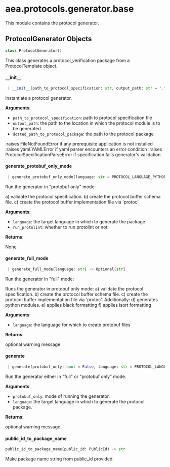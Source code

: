 <a name="aea.protocols.generator.base"></a>
# aea.protocols.generator.base

This module contains the protocol generator.

<a name="aea.protocols.generator.base.ProtocolGenerator"></a>
## ProtocolGenerator Objects

```python
class ProtocolGenerator()
```

This class generates a protocol_verification package from a ProtocolTemplate object.

<a name="aea.protocols.generator.base.ProtocolGenerator.__init__"></a>
#### `__`init`__`

```python
 | __init__(path_to_protocol_specification: str, output_path: str = ".", dotted_path_to_protocol_package: Optional[str] = None) -> None
```

Instantiate a protocol generator.

**Arguments**:

- `path_to_protocol_specification`: path to protocol specification file
- `output_path`: the path to the location in which the protocol module is to be generated.
- `dotted_path_to_protocol_package`: the path to the protocol package

:raises FileNotFoundError if any prerequisite application is not installed
:raises yaml.YAMLError if yaml parser encounters an error condition
:raises ProtocolSpecificationParseError if specification fails generator's validation

<a name="aea.protocols.generator.base.ProtocolGenerator.generate_protobuf_only_mode"></a>
#### generate`_`protobuf`_`only`_`mode

```python
 | generate_protobuf_only_mode(language: str = PROTOCOL_LANGUAGE_PYTHON, run_protolint: bool = True) -> Optional[str]
```

Run the generator in "protobuf only" mode:

a) validate the protocol specification.
b) create the protocol buffer schema file.
c) create the protocol buffer implementation file via 'protoc'.

**Arguments**:

- `language`: the target language in which to generate the package.
- `run_protolint`: whether to run protolint or not.

**Returns**:

None

<a name="aea.protocols.generator.base.ProtocolGenerator.generate_full_mode"></a>
#### generate`_`full`_`mode

```python
 | generate_full_mode(language: str) -> Optional[str]
```

Run the generator in "full" mode:

Runs the generator in protobuf only mode:
    a) validate the protocol specification.
    b) create the protocol buffer schema file.
    c) create the protocol buffer implementation file via 'protoc'.
Additionally:
d) generates python modules.
e) applies black formatting
f) applies isort formatting

**Arguments**:

- `language`: the language for which to create protobuf files

**Returns**:

optional warning message

<a name="aea.protocols.generator.base.ProtocolGenerator.generate"></a>
#### generate

```python
 | generate(protobuf_only: bool = False, language: str = PROTOCOL_LANGUAGE_PYTHON) -> Optional[str]
```

Run the generator either in "full" or "protobuf only" mode.

**Arguments**:

- `protobuf_only`: mode of running the generator.
- `language`: the target language in which to generate the protocol package.

**Returns**:

optional warning message.

<a name="aea.protocols.generator.base.public_id_to_package_name"></a>
#### public`_`id`_`to`_`package`_`name

```python
public_id_to_package_name(public_id: PublicId) -> str
```

Make package name string from public_id provided.

